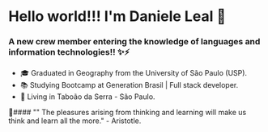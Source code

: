 # Hello world!!! I'm Daniele Leal 👋

### A new crew member entering the knowledge of languages and information technologies!! ✨⚡

- 🎓 Graduated in Geography from the University of São Paulo (USP).
- 📚 Studying Bootcamp at Generation Brasil | Full stack developer.
- 📌 Living in Taboão da Serra - São Paulo.

🚀#### "" The pleasures arising from thinking and learning will make us think and learn all the more." - Aristotle.
<!--
**danielelealll/danielelealll** is a ✨ _special_ ✨ repository because its `README.md` (this file) appears on your GitHub profile.




- 🔭 I’m currently working on ...
- 🌱 I’m currently learning ...
- 👯 I’m looking to collaborate on ...
- 🤔 I’m looking for help with ...
- 💬 Ask me about ...
- 📫 How to reach me: ...
- 😄 Pronouns: ...
- ⚡ Fun fact: ...
-->
